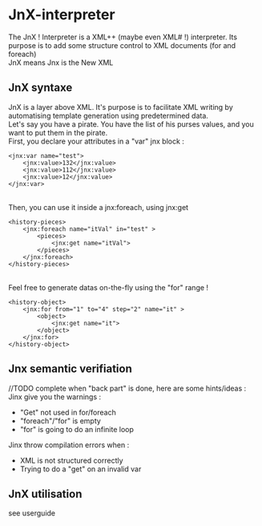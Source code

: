 # JnX-interpreter
The JnX ! Interpreter is a XML++ (maybe even XML# !) interpreter. Its purpose is to add some structure control to XML documents (for and foreach)\
JnX means Jnx is the New XML

## JnX syntaxe
JnX is a layer above XML. It's purpose is to facilitate XML writing by automatising template generation using predetermined data.\
Let's say you have a pirate. You have the list of his purses values, and you want to put them in the pirate.\
First, you declare your attributes in a "var" jnx block :

```
<jnx:var name="test">
    <jnx:value>132</jnx:value>
    <jnx:value>112</jnx:value>
    <jnx:value>12</jnx:value>
</jnx:var>
```
\
Then, you can use it inside a jnx:foreach, using jnx:get
```
<history-pieces>
    <jnx:foreach name="itVal" in="test" >
        <pieces>
            <jnx:get name="itVal">
        </pieces>
    </jnx:foreach>
</history-pieces>
```
\
Feel free to generate datas on-the-fly using the "for" range !
```
<history-object>
    <jnx:for from="1" to="4" step="2" name="it" >
        <object>
            <jnx:get name="it">
        </object>
    </jnx:for>
</history-object>
```

## Jnx semantic verifiation
//TODO complete when "back part" is done, here are some hints/ideas :
Jinx give you the warnings :
* "Get" not used in for/foreach
* "foreach"/"for" is empty 
* "for" is going to do an infinite loop

Jinx throw compilation errors when :
* XML is not structured correctly
* Trying to do a "get" on an invalid var

## JnX utilisation
see userguide